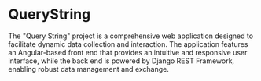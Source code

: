 # QueryString
The "Query String" project is a comprehensive web application designed to facilitate dynamic data collection and interaction. The application features an Angular-based front end that provides an intuitive and responsive user interface, while the back end is powered by Django REST Framework, enabling robust data management and exchange.
